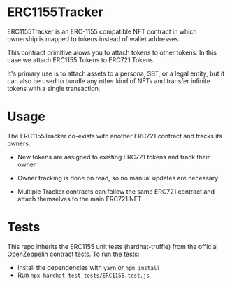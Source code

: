 # ERC1155Tracker

ERC1155Tracker is an ERC-1155 compatible NFT contract in which ownership is mapped to tokens instead of wallet addresses.

This contract primitive alows you to attach tokens to other tokens. In this case we attach ERC1155 Tokens to ERC721 Tokens.

It's primary use is to attach assets to a persona, SBT, or a legal entity, but it can also be used to bundle any other kind of NFTs and transfer infinite tokens with a single transaction.


# Usage

The ERC1155Tracker co-exists with another ERC721 contract and tracks its owners. 

* New tokens are assigned to existing ERC721 tokens and track their owner

* Owner tracking is done on read, so no manual updates are necessary 

* Multiple Tracker contracts can follow the same ERC721 contract and attach themselves to the main ERC721 NFT


# Tests

This repo inherits the ERC1155 unit tests (hardhat-truffle) from the official OpenZeppelin contract tests. To run the tests:

- install the dependencies with `yarn` or `npm install`
- Run `npx hardhat test tests/ERC1155.test.js`
